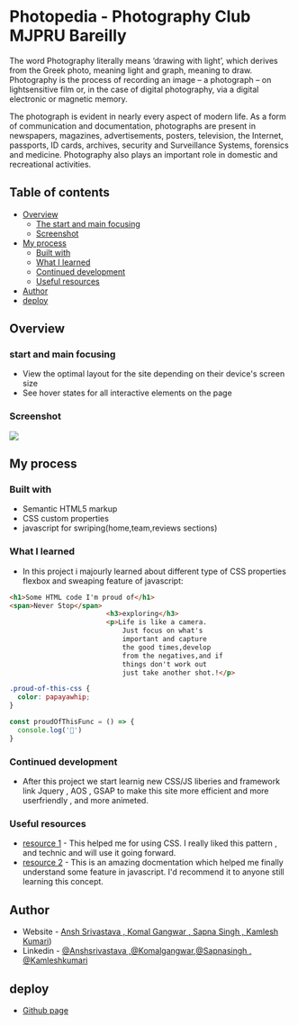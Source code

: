 # Photopedia - Photography Club MJPRU Bareilly
The word Photography literally means ‘drawing with light’, which derives from the Greek photo, meaning light and graph, meaning to draw. Photography is the process of recording an image – a photograph – on lightsensitive film or, in the case of digital photography, via a digital electronic or magnetic memory.

The photograph is evident in nearly every aspect of modern life. As a form of communication and documentation, photographs are present in newspapers, magazines, advertisements, posters, television, the Internet, passports, ID cards, archives, security and Surveillance Systems, forensics and medicine. Photography also plays an important role in domestic and recreational activities.


## Table of contents

- [Overview](#overview)
  - [The start and main focusing](#the-start)
  - [Screenshot](#screenshot)
- [My process](#my-process)
  - [Built with](#built-with)
  - [What I learned](#what-i-learned)
  - [Continued development](#continued-development)
  - [Useful resources](#useful-resources)
- [Author](#author)
- [deploy](#deploy)


## Overview

### start and main focusing

- View the optimal layout for the site depending on their device's screen size
- See hover states for all interactive elements on the page

### Screenshot

![](images/photopedia.jpg)


## My process

### Built with

- Semantic HTML5 markup
- CSS custom properties
- javascript for swriping(home,team,reviews sections)


### What I learned

- In this project i majourly learned about different type of CSS properties flexbox and sweaping feature of javascript:

```html
<h1>Some HTML code I'm proud of</h1>
<span>Never Stop</span>
                        <h3>exploring</h3>
                        <p>Life is like a camera.
                            Just focus on what's 
                            important and capture 
                            the good times,develop
                            from the negatives,and if
                            things don't work out 
                            just take another shot.!</p>
```
```css
.proud-of-this-css {
  color: papayawhip;
}
```
```js
const proudOfThisFunc = () => {
  console.log('🎉')
}
```


### Continued development
- After this project we start learnig new CSS/JS liberies and framework link Jquery , AOS , GSAP to make this site more efficient and more userfriendly , and more animeted.


### Useful resources

- [resource 1](https://developer.mozilla.org/en) - This helped me for using CSS. I really liked this pattern , and technic and will use it going forward.
- [resource 2](https://www.w3schools.com) - This is an amazing docmentation which helped me finally understand some feature in javascript. I'd recommend it to anyone still learning this concept.


## Author

- Website - [Ansh Srivastava , Komal Gangwar , Sapna Singh , Kamlesh Kumari]())
- Linkedin - [@Anshsrivastava ,@Komalgangwar,@Sapnasingh , @Kamleshkumari]((https://www.linkedin.com/in/ansh-srivastava-bb544b225),(https://www.linkedin.com/in/komal-gangwar-646bb8227),(https://www.linkedin.com/in/sapna-singh-3933b9228),(https://www.linkedin.com/in/kamlesh-kumari-1b4965244/))



## deploy
- [Github page]()

